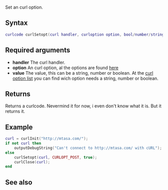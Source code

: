 Set an curl option.

Syntax
------

``` lua
curlcode curlSetopt(curl handler, curloption option, bool/number/string value)
```

Required arguments
------------------

-   **handler** The curl handler.
-   **option** An curl option, al the options are found [here](/docs/modules/curl/curlopt.md "wikilink")
-   **value** The value, this can be a string, number or boolean. At the [curl option list](/docs/modules/curl/curlopt.md "wikilink") you can find wich option needs a string, number or boolean.

Returns
-------

Returns a curlcode. Nevermind it for now, i even don't know what it is. But it returns it.

Example
-------

``` lua
curl = curlInit("http://mtasa.com/");
if not curl then
    outputDebugString("Can't connect to http://mtasa.com/ with cURL");
else
    curlSetopt(curl, CURLOPT_POST, true);
    curlClose(curl);
end
```

See also
--------
